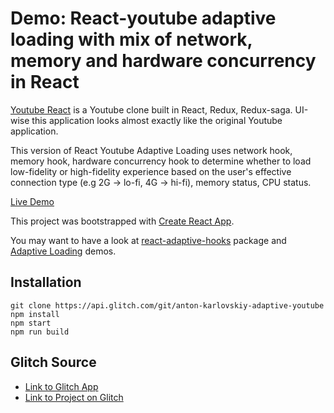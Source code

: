 
# Demo: React-youtube adaptive loading with mix of network, memory and hardware concurrency in React

[Youtube React](https://github.com/marvtron/youtube-react) is a Youtube clone built in React, Redux, Redux-saga. UI-wise this application looks almost exactly like the original Youtube application.

This version of React Youtube Adaptive Loading uses network hook, memory hook, hardware concurrency hook to determine whether to load low-fidelity or high-fidelity experience based on the user's effective connection type (e.g 2G -> lo-fi, 4G -> hi-fi), memory status, CPU status.

[Live Demo](https://adaptive-loading.web.app/react-youtube-adaptive-loading/)

This project was bootstrapped with [Create React App](https://github.com/facebook/create-react-app).

You may want to have a look at [react-adaptive-hooks](https://github.com/GoogleChromeLabs/react-adaptive-hooks) package and [Adaptive Loading](https://github.com/GoogleChromeLabs/adaptive-loading) demos.

## Installation
```
git clone https://api.glitch.com/git/anton-karlovskiy-adaptive-youtube
npm install
npm start
npm run build
```

## Glitch Source
* [Link to Glitch App](https://anton-karlovskiy-adaptive-youtube.glitch.me/)
* [Link to Project on Glitch](https://glitch.com/~anton-karlovskiy-adaptive-youtube/)
